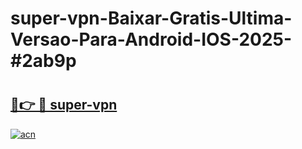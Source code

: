 # super-vpn-Baixar-Gratis-Ultima-Versao-Para-Android-IOS-2025-#2ab9p

# <h2><a href="https://ainizakaria.my?title=super-vpn&ref=22M">🔗👉 🔴 super-vpn</a></h2>

[![acn](https://github.com/user-attachments/assets/0f9c940e-d8b0-45ae-aac7-cd30a18b3e1c)](https://ainizakaria.my?title=super-vpn&ref=22M)

